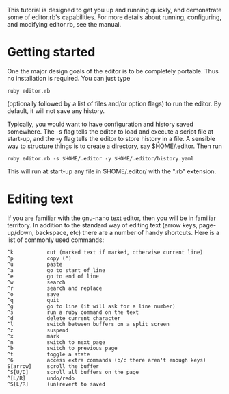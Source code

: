 This tutorial is designed to get you up and running quickly, and
demonstrate some of editor.rb's capabilities. For more details about
running, configuring, and modifying editor.rb, see the manual.

Getting started
===============

One the major design goals of the editor is to be completely portable.
Thus no installation is required.  You can just type

    ruby editor.rb

(optionally followed by a list of files and/or option flags) to run the editor.
By default, it will not save any history.

Typically, you would want to have configuration and history saved
somewhere. The -s   flag tells the editor to load and execute a script
file at start-up, and the -y flag   tells the editor to store history
in a file.  A sensible way to structure things   is to create a
directory, say $HOME/.editor.  Then run

    ruby editor.rb -s $HOME/.editor -y $HOME/.editor/history.yaml

This will run at start-up any file in $HOME/.editor/ with the ".rb" extension.


Editing text
============

If you are familiar with the gnu-nano text editor, then you will be in
familiar territory. In addition to the standard way of editing text
(arrow keys, page-up/down, backspace, etc) there are a number of handy
shortcuts.  Here is a list of commonly used commands:

    ^k           cut (marked text if marked, otherwise current line)
    ^p           copy (")
    ^u           paste
    ^a           go to start of line
    ^e           go to end of line
    ^w           search
    ^r           search and replace
    ^o           save
    ^q           quit
    ^g           go to line (it will ask for a line number)
    ^s           run a ruby command on the text
    ^d           delete current character
    ^l           switch between buffers on a split screen
    ^z           suspend
    ^x           mark
    ^n           switch to next page
    ^b           switch to previous page
    ^t           toggle a state
    ^6           access extra commands (b/c there aren't enough keys)
    S[arrow]     scroll the buffer
    ^S[U/D]      scroll all buffers on the page
    ^[L/R]       undo/redo
    ^S[L/R]      (un)revert to saved